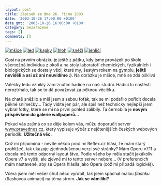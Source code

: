 ```yaml
---
layout: post
title: Zápisek ze dne 26. října 2003
date: '2003-10-26 17:00:00 +0100'
date_gmt: '2003-10-26 16:00:00 +0100'
category: nezařazené
tags: []
comments: []
---
```

<div >  <a href="%base_url%/assets/old-images/msice.jpg"><img alt="mšice" src="%base_url%/assets/old-images/msice.jpg"></a>  <a href="%base_url%/assets/old-images/led.jpg"><img alt="led" src="%base_url%/assets/old-images/led.jpg"></a>  <a href="wallpaper.php"><img alt="kapky" src="%base_url%/assets/old-images/kapky.jpg"></a>  <a href="%base_url%/assets/old-images/hloh.jpg"><img alt="hloh" src="%base_url%/assets/old-images/hloh.jpg"></a>  <a href="%base_url%/assets/old-images/snezi.jpg"><img alt="sněží" src="%base_url%/assets/old-images/snezi.jpg"></a>  <a href="%base_url%/assets/old-images/jehlici.jpg"><img alt="jehličí" src="%base_url%/assets/old-images/jehlici.jpg"></a>  </div>
<p>Cosi na prvním obrázku je ještě z pátku, kdy jsme provázeli po škole všemožná individua  z okolí a na stoly laboratoří chemických, fyzikálních i biologických se dostaly věci,  které my, šestým rokem na gymplu, <strong>ještě neviděli a asi už ani neuvidíme :)</strong>. Na obrázku je  mšice, mně se zdá ošklivá.</p>
<p>Válečky ledu vznikly zamrznutím hadice na naší studni. Hadici to naštěstí neroztrhalo,  tak se to dá považovat za pěknou věcičku.</p>
<p>Na chatě sněžilo a měl jsem s sebou foťák, tak se mi podařilo pořídit docela pěkné snímečky...  Tady vidíte jen pár, ale spíš než technicky nejlepší jsem vybral fotky, které se mi na první  pohled zalíbily. Ta černobílá je <strong>novým příspěvkem do galerie wallpaperů...</strong></p>
<p>Pokud vás zajímá co se děje kolem vás, můžu doporučit server  <a href="http://www.pravednes.cz/" target="_blank">www.pravednes.cz</a>, který vypisuje výběr  z nejčtenějších českých webových periodik. <strong>Užitečná věc.</strong></p>
<p>Což mi připomíná - nevíte někdo proč mi Reflex.cz hlásí, že mám starý prohlížeč, tak ukazuje  zjednodušenou verzi své stránky? Mám Operu v7.11 a docela mě tento odporný layout štve.  Podle všeho by měla stačit jakákoliv Opera v7 a vyšší, ale zjevně mi to tento server nebere...  (V preferencích mám nastavené, aby se Opera hlásila jako Opera (což mi připadá logické)).</p>
<p>Včera jsem měl večer chuť něco vyrobit, tak jsem spáchal malou  <i title="tady býval odkaz na soubor 'stromy.htm'">flashku</i> (flashovou animaci) na téma strom. <strong>Jak se vám líbí?</strong></p>
